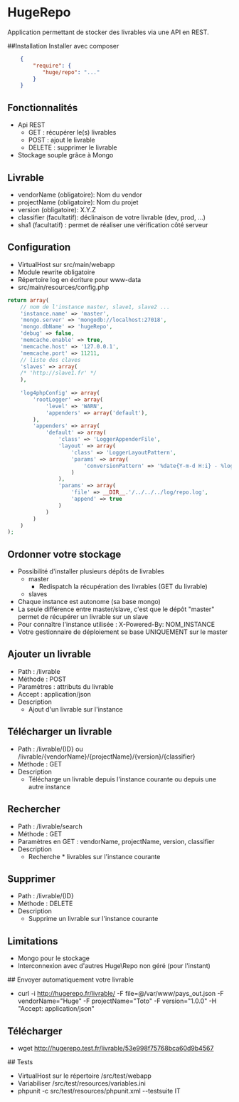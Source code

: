 HugeRepo
========

Application permettant de stocker des livrables via une API en REST.


##Installation
Installer avec composer
``` json
    {
        "require": {
           "huge/repo": "..."
        }
    }
```

## Fonctionnalités
 * Api REST 
    * GET : récupérer le(s) livrables
    * POST : ajout le livrable
    * DELETE : supprimer le livrable
 * Stockage souple grâce à Mongo
 
## Livrable
  * vendorName (obligatoire): Nom du vendor
  * projectName (obligatoire): Nom du projet
  * version (obligatoire): X.Y.Z
  * classifier (facultatif): déclinaison de votre livrable (dev, prod, ...)
  * sha1 (facultatif) : permet de réaliser une vérification côté serveur

## Configuration
* VirtualHost sur src/main/webapp
* Module rewrite obligatoire
* Répertoire log en écriture pour www-data
* src/main/resources/config.php
```php
return array(
    // nom de l'instance master, slave1, slave2 ...
    'instance.name' => 'master',
    'mongo.server' => 'mongodb://localhost:27018',
    'mongo.dbName' => 'hugeRepo',
    'debug' => false,
    'memcache.enable' => true,
    'memcache.host' => '127.0.0.1',
    'memcache.port' => 11211,
    // liste des claves
    'slaves' => array(
    /* 'http://slave1.fr' */
    ),
    
    'log4phpConfig' => array(
        'rootLogger' => array(
            'level' => 'WARN',
            'appenders' => array('default'),
        ),
        'appenders' => array(
            'default' => array(
                'class' => 'LoggerAppenderFile',
                'layout' => array(
                    'class' => 'LoggerLayoutPattern',
                    'params' => array(
                        'conversionPattern' => '%date{Y-m-d H:i} - %logger %-5level : %msg%n%ex'
                    )
                ),
                'params' => array(
                    'file' => __DIR__.'/../../../log/repo.log',
                    'append' => true
                )
            )
        )
    )
);
```

## Ordonner votre stockage
 * Possibilité d'installer plusieurs dépôts de livrables
    * master 
        * Redispatch la récupération des livrables (GET du livrable)
    * slaves
 * Chaque instance est autonome (sa base mongo)
 * La seule différence entre master/slave, c'est que le dépôt "master" permet de récupérer un livrable sur un slave
 * Pour connaître l'instance utilisée : X-Powered-By: NOM_INSTANCE
 * Votre gestionnaire de déploiement se base UNIQUEMENT sur le master

## Ajouter un livrable
 * Path : /livrable
 * Méthode : POST
 * Paramètres : attributs du livrable
 * Accept : application/json
 * Description
    * Ajout d'un livrable sur l'instance
 
## Télécharger un livrable
 * Path : /livrable/{ID} ou /livrable/{vendorName}/{projectName}/{version}/{classifier}
 * Méthode : GET
 * Description
    * Télécharge un livrable depuis l'instance courante ou depuis une autre instance

## Rechercher
 * Path : /livrable/search
 * Méthode : GET
 * Paramètres en GET : vendorName, projectName, version, classifier
 * Description
    * Recherche * livrables sur l'instance courante
 
## Supprimer
 * Path : /livrable/{ID}
 * Méthode : DELETE
 * Description
    * Supprime un livrable sur l'instance courante
 
## Limitations
 * Mongo pour le stockage
 * Interconnexion avec d'autres Huge\Repo non géré (pour l'instant)

## Envoyer automatiquement votre livrable
 * curl -i http://hugerepo.fr/livrable/ -F file=@/var/www/pays_out.json -F vendorName="Huge" -F projectName="Toto" -F version="1.0.0" -H "Accept: application/json"

## Télécharger
 * wget http://hugerepo.test.fr/livrable/53e998f75768bca60d9b4567
 
## Tests
 * VirtualHost sur le répertoire /src/test/webapp
 * Variabiliser /src/test/resources/variables.ini
 * phpunit -c src/test/resources/phpunit.xml --testsuite IT


